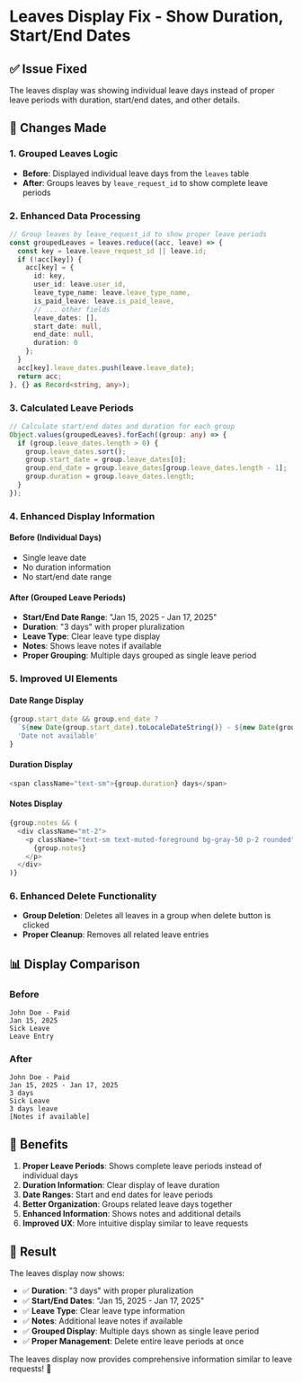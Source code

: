 # Leaves Display Fix - Show Duration, Start/End Dates

## ✅ **Issue Fixed**

The leaves display was showing individual leave days instead of proper leave periods with duration, start/end dates, and other details.

## 🔧 **Changes Made**

### **1. Grouped Leaves Logic**
- **Before**: Displayed individual leave days from the `leaves` table
- **After**: Groups leaves by `leave_request_id` to show complete leave periods

### **2. Enhanced Data Processing**
```typescript
// Group leaves by leave_request_id to show proper leave periods
const groupedLeaves = leaves.reduce((acc, leave) => {
  const key = leave.leave_request_id || leave.id;
  if (!acc[key]) {
    acc[key] = {
      id: key,
      user_id: leave.user_id,
      leave_type_name: leave.leave_type_name,
      is_paid_leave: leave.is_paid_leave,
      // ... other fields
      leave_dates: [],
      start_date: null,
      end_date: null,
      duration: 0
    };
  }
  acc[key].leave_dates.push(leave.leave_date);
  return acc;
}, {} as Record<string, any>);
```

### **3. Calculated Leave Periods**
```typescript
// Calculate start/end dates and duration for each group
Object.values(groupedLeaves).forEach((group: any) => {
  if (group.leave_dates.length > 0) {
    group.leave_dates.sort();
    group.start_date = group.leave_dates[0];
    group.end_date = group.leave_dates[group.leave_dates.length - 1];
    group.duration = group.leave_dates.length;
  }
});
```

### **4. Enhanced Display Information**

#### **Before (Individual Days)**
- Single leave date
- No duration information
- No start/end date range

#### **After (Grouped Leave Periods)**
- **Start/End Date Range**: "Jan 15, 2025 - Jan 17, 2025"
- **Duration**: "3 days" with proper pluralization
- **Leave Type**: Clear leave type display
- **Notes**: Shows leave notes if available
- **Proper Grouping**: Multiple days grouped as single leave period

### **5. Improved UI Elements**

#### **Date Range Display**
```typescript
{group.start_date && group.end_date ? 
  `${new Date(group.start_date).toLocaleDateString()} - ${new Date(group.end_date).toLocaleDateString()}` :
  'Date not available'
}
```

#### **Duration Display**
```typescript
<span className="text-sm">{group.duration} days</span>
```

#### **Notes Display**
```typescript
{group.notes && (
  <div className="mt-2">
    <p className="text-sm text-muted-foreground bg-gray-50 p-2 rounded">
      {group.notes}
    </p>
  </div>
)}
```

### **6. Enhanced Delete Functionality**
- **Group Deletion**: Deletes all leaves in a group when delete button is clicked
- **Proper Cleanup**: Removes all related leave entries

## 📊 **Display Comparison**

### **Before**
```
John Doe - Paid
Jan 15, 2025
Sick Leave
Leave Entry
```

### **After**
```
John Doe - Paid
Jan 15, 2025 - Jan 17, 2025
3 days
Sick Leave
3 days leave
[Notes if available]
```

## 🎯 **Benefits**

1. **Proper Leave Periods**: Shows complete leave periods instead of individual days
2. **Duration Information**: Clear display of leave duration
3. **Date Ranges**: Start and end dates for leave periods
4. **Better Organization**: Groups related leave days together
5. **Enhanced Information**: Shows notes and additional details
6. **Improved UX**: More intuitive display similar to leave requests

## 🚀 **Result**

The leaves display now shows:
- ✅ **Duration**: "3 days" with proper pluralization
- ✅ **Start/End Dates**: "Jan 15, 2025 - Jan 17, 2025"
- ✅ **Leave Type**: Clear leave type information
- ✅ **Notes**: Additional leave notes if available
- ✅ **Grouped Display**: Multiple days shown as single leave period
- ✅ **Proper Management**: Delete entire leave periods at once

The leaves display now provides comprehensive information similar to leave requests! 🎉

